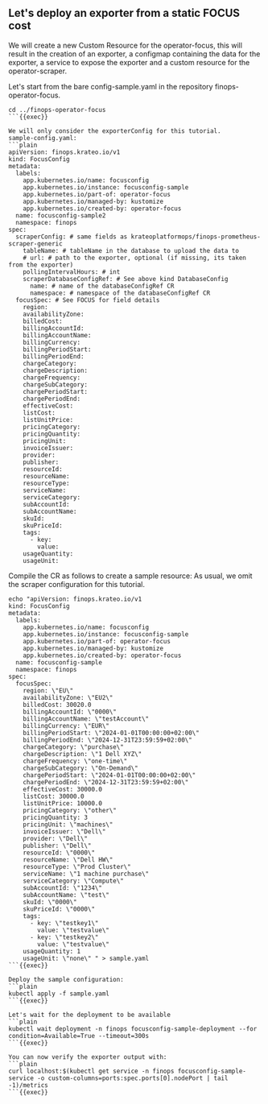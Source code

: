 ## Let's deploy an exporter from a static FOCUS cost
We will create a new Custom Resource for the operator-focus, this will result in the creation of an exporter, a configmap containing the data for the exporter, a service to expose the exporter and a custom resource for the operator-scraper.

Let's start from the bare config-sample.yaml in the repository finops-operator-focus.
```plain
cd ../finops-operator-focus
```{{exec}}

We will only consider the exporterConfig for this tutorial.
sample-config.yaml:
```plain
apiVersion: finops.krateo.io/v1
kind: FocusConfig
metadata:
  labels:
    app.kubernetes.io/name: focusconfig
    app.kubernetes.io/instance: focusconfig-sample
    app.kubernetes.io/part-of: operator-focus
    app.kubernetes.io/managed-by: kustomize
    app.kubernetes.io/created-by: operator-focus
  name: focusconfig-sample2
  namespace: finops
spec:
  scraperConfig: # same fields as krateoplatformops/finops-prometheus-scraper-generic
    tableName: # tableName in the database to upload the data to
    # url: # path to the exporter, optional (if missing, its taken from the exporter)
    pollingIntervalHours: # int
    scraperDatabaseConfigRef: # See above kind DatabaseConfig
      name: # name of the databaseConfigRef CR 
      namespace: # namespace of the databaseConfigRef CR
  focusSpec: # See FOCUS for field details
    region:
    availabilityZone:
    billedCost:
    billingAccountId:
    billingAccountName:
    billingCurrency:
    billingPeriodStart:
    billingPeriodEnd:
    chargeCategory:
    chargeDescription:
    chargeFrequency:
    chargeSubCategory:
    chargePeriodStart:
    chargePeriodEnd:
    effectiveCost:
    listCost:
    listUnitPrice:
    pricingCategory:
    pricingQuantity:
    pricingUnit:
    invoiceIssuer:
    provider:
    publisher:
    resourceId:
    resourceName:
    resourceType:
    serviceName:
    serviceCategory:
    subAccountId:
    subAccountName:
    skuId:
    skuPriceId:
    tags:
      - key:
        value:
    usageQuantity:
    usageUnit: 
```

Compile the CR as follows to create a sample resource: 
As usual, we omit the scraper configuration for this tutorial.
```plain
echo "apiVersion: finops.krateo.io/v1
kind: FocusConfig
metadata:
  labels:
    app.kubernetes.io/name: focusconfig
    app.kubernetes.io/instance: focusconfig-sample
    app.kubernetes.io/part-of: operator-focus
    app.kubernetes.io/managed-by: kustomize
    app.kubernetes.io/created-by: operator-focus
  name: focusconfig-sample
  namespace: finops
spec:
  focusSpec:
    region: \"EU\"
    availabilityZone: \"EU2\"
    billedCost: 30020.0
    billingAccountId: \"0000\"
    billingAccountName: \"testAccount\"
    billingCurrency: \"EUR\"
    billingPeriodStart: \"2024-01-01T00:00:00+02:00\"
    billingPeriodEnd: \"2024-12-31T23:59:59+02:00\"
    chargeCategory: \"purchase\"
    chargeDescription: \"1 Dell XYZ\"
    chargeFrequency: \"one-time\"
    chargeSubCategory: \"On-Demand\"
    chargePeriodStart: \"2024-01-01T00:00:00+02:00\"
    chargePeriodEnd: \"2024-12-31T23:59:59+02:00\"
    effectiveCost: 30000.0
    listCost: 30000.0
    listUnitPrice: 10000.0
    pricingCategory: \"other\"
    pricingQuantity: 3
    pricingUnit: \"machines\"
    invoiceIssuer: \"Dell\"
    provider: \"Dell\"
    publisher: \"Dell\"
    resourceId: \"0000\"
    resourceName: \"Dell HW\"
    resourceType: \"Prod Cluster\"
    serviceName: \"1 machine purchase\"
    serviceCategory: \"Compute\"
    subAccountId: \"1234\"
    subAccountName: \"test\"
    skuId: \"0000\"
    skuPriceId: \"0000\"
    tags:
      - key: \"testkey1\"
        value: \"testvalue\"
      - key: \"testkey2\"
        value: \"testvalue\"
    usageQuantity: 1
    usageUnit: \"none\" " > sample.yaml
```{{exec}}

Deploy the sample configuration:
```plain
kubectl apply -f sample.yaml
```{{exec}}

Let's wait for the deployment to be available
```plain
kubectl wait deployment -n finops focusconfig-sample-deployment --for condition=Available=True --timeout=300s
```{{exec}}

You can now verify the exporter output with:
```plain
curl localhost:$(kubectl get service -n finops focusconfig-sample-service -o custom-columns=ports:spec.ports[0].nodePort | tail -1)/metrics 
```{{exec}}
